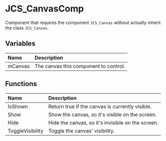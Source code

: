 # JCS_CanvasComp

Component that requires the component `JCS_Canvas` without actually inherit the class `JCS_Canvas`.

## Variables

| Name    | Description                           |
|:--------|:--------------------------------------|
| mCanvas | The canvas this component to control. |

## Functions

| Name             | Description                                       |
|:-----------------|:--------------------------------------------------|
| IsShown          | Return true if the canvas is currently visible.   |
| Show             | Show the canvas, so it's visible on the screen.   |
| Hide             | Hide the canvas, so it's invisible on the screen. |
| ToggleVisibility | Toggle the canvas' visibility.                    |

